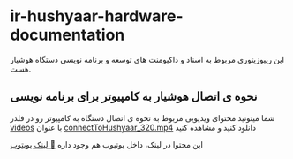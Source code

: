 # ir-hushyaar-hardware-documentation

این ریپوزیتوری مربوط به اسناد و داکیومنت های توسعه و برنامه نویسی دستگاه هوشیار هست.

## نحوه ی اتصال هوشیار به کامپیوتر برای برنامه نویسی

شما میتونید محتوای ویدیویی مربوط به تحوه ی اتصال دستگاه به کامپیوتر رو در فلدر 
[videos](/videos) 
با عنوان 
[connectToHushyaar_320.mp4](/videos/connectToHushyaar_320.mp4)
دانلود کنید و مشاهده کنید

این محتوا در لینک، داخل یوتیوب هم وجود داره [📼 لینک یویتوب](https://youtu.be/9SZl5i8pgcc)


